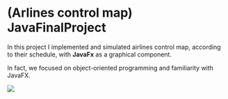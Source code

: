# (Arlines control map) JavaFinalProject
In this project I implemented and simulated airlines control map, according to their schedule, with **JavaFx** 
as a graphical component.


In fact, we focused on object-oriented programming and familiarity with JavaFX.

![](https://github.com/SINAABBASI/Arlines-control-map-JavaFinalProject-/blob/master/gif.gif)
